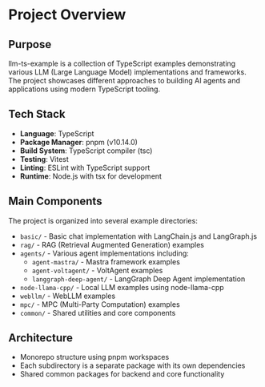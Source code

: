 # Project Overview

## Purpose
llm-ts-example is a collection of TypeScript examples demonstrating various LLM (Large Language Model) implementations and frameworks. The project showcases different approaches to building AI agents and applications using modern TypeScript tooling.

## Tech Stack
- **Language**: TypeScript
- **Package Manager**: pnpm (v10.14.0)
- **Build System**: TypeScript compiler (tsc)
- **Testing**: Vitest
- **Linting**: ESLint with TypeScript support
- **Runtime**: Node.js with tsx for development

## Main Components
The project is organized into several example directories:
- `basic/` - Basic chat implementation with LangChain.js and LangGraph.js
- `rag/` - RAG (Retrieval Augmented Generation) examples
- `agents/` - Various agent implementations including:
  - `agent-mastra/` - Mastra framework examples
  - `agent-voltagent/` - VoltAgent examples
  - `langgraph-deep-agent/` - LangGraph Deep Agent implementation
- `node-llama-cpp/` - Local LLM examples using node-llama-cpp
- `webllm/` - WebLLM examples
- `mpc/` - MPC (Multi-Party Computation) examples
- `common/` - Shared utilities and core components

## Architecture
- Monorepo structure using pnpm workspaces
- Each subdirectory is a separate package with its own dependencies
- Shared common packages for backend and core functionality